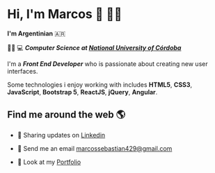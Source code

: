 # Hi, I'm Marcos 👋 👨‍💻

**I'm Argentinian** 🇦🇷

👨‍🎓 💻 ***Computer Science at [National University of Córdoba](https://www.unc.edu.ar/)***

I'm a ***Front End Developer*** who is passionate about creating new user interfaces.

Some technologies i enjoy working with includes **HTML5**, **CSS3**, **JavaScript**, **Bootstrap 5**, **ReactJS**, **jQuery**, **Angular**.

## Find me around the web 🌎

- 🤝 Sharing updates on [Linkedin](https://www.linkedin.com/in/marcos-sebastian-martinez/)

- 📧 Send me an email [marcossebastian429@gmail.com](mailto:marcossebastian429@gmail.com)

- 💼 Look at my [Portfolio](https://personal-portfolio-mm.netlify.app/)
